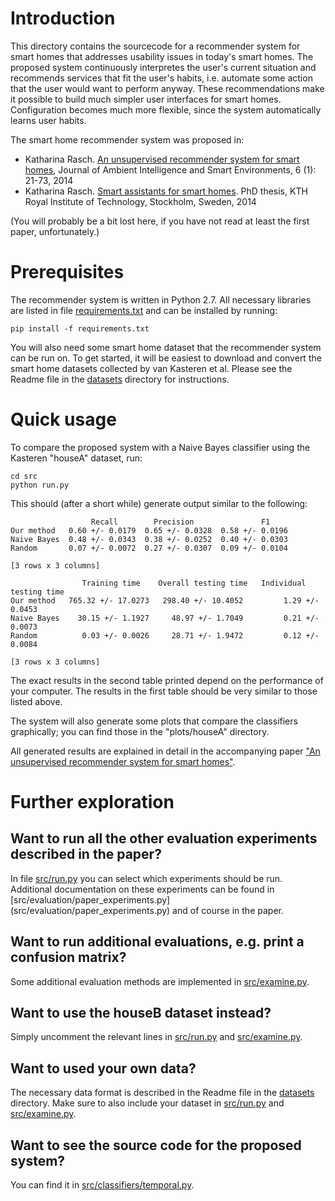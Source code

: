 Introduction
=============

This directory contains the sourcecode for a recommender system for smart homes that addresses usability issues in
today's smart homes. The proposed system continuously interpretes the user's current situation and recommends services
that fit the user's habits, i.e. automate some action that the user would want to perform anyway. These recommendations
make it possible to build much simpler user interfaces for smart homes. Configuration becomes much more flexible, since
the system  automatically learns user habits.

The smart home recommender system was proposed in:

* Katharina Rasch. [An unsupervised recommender system for smart homes](http://iospress.metapress.com/content/372n5686n0426558/),
Journal of Ambient Intelligence and Smart Environments, 6 (1): 21-73, 2014
* Katharina Rasch. [Smart assistants for smart homes](http://www.diva-portal.org/smash/get/diva2:650328/FULLTEXT01.pdf).
PhD thesis, KTH Royal Institute of Technology, Stockholm, Sweden, 2014

(You will probably be a bit lost here, if you have not read at least the first paper, unfortunately.)

Prerequisites
==============

The recommender system is written in Python 2.7. All necessary libraries are listed in file [requirements.txt](requirements.txt)
and can be installed by running:

    pip install -f requirements.txt

You will also need some smart home dataset that the recommender system can be run on. To get started, it will be easiest
to download and convert the smart home datasets collected by van Kasteren et al. Please see the Readme file in
the [datasets](datasets) directory for instructions.


Quick usage
===========

To compare the proposed system with a Naive Bayes classifier using the Kasteren "houseA" dataset, run:

    cd src
    python run.py

This should (after a short while) generate output similar to the following:

                      Recall        Precision               F1
    Our method   0.60 +/- 0.0179  0.65 +/- 0.0328  0.58 +/- 0.0196
    Naive Bayes  0.48 +/- 0.0343  0.38 +/- 0.0252  0.40 +/- 0.0303
    Random       0.07 +/- 0.0072  0.27 +/- 0.0307  0.09 +/- 0.0104

    [3 rows x 3 columns]

                    Training time    Overall testing time   Individual testing time
    Our method   765.32 +/- 17.0273   298.40 +/- 10.4052         1.29 +/- 0.0453
    Naive Bayes    30.15 +/- 1.1927     48.97 +/- 1.7049         0.21 +/- 0.0073
    Random          0.03 +/- 0.0026     28.71 +/- 1.9472         0.12 +/- 0.0084

    [3 rows x 3 columns]

The exact results in the second table printed depend on the performance of your computer. The results in the first table
should be very similar to those listed above.

The system will also generate some plots that compare the classifiers graphically; you can find those in the "plots/houseA"
directory.

All generated results are explained in detail in the accompanying paper
["An unsupervised recommender system for smart homes"](http://iospress.metapress.com/content/372n5686n0426558/).

Further exploration
===================

Want to run all the other evaluation experiments described in the paper?
-------------

In file [src/run.py](src/run.py) you can select which experiments should be run. Additional documentation on these
experiments can be found in [src/evaluation/paper_experiments.py] (src/evaluation/paper_experiments.py) and of course in the paper.

Want to run additional evaluations, e.g. print a confusion matrix?
-------------------------------

Some additional evaluation methods are implemented in [src/examine.py](src/examine.py).


Want to use the houseB dataset instead?
---------------------------------------

Simply uncomment the relevant lines in [src/run.py](src/run.py) and [src/examine.py](src/examine.py).

Want to used your own data?
------------------------------

The necessary data format is described in the Readme file in the [datasets](datasets) directory. Make sure to also
 include your dataset in [src/run.py](src/run.py) and [src/examine.py](src/examine.py).

Want to see the source code for the proposed system?
------------------------------

You can find it in [src/classifiers/temporal.py](src/classifiers/temporal.py).


